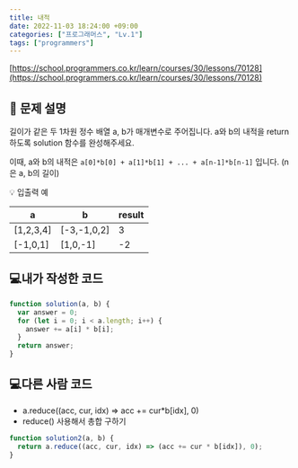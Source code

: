 ```yaml
---
title: 내적
date: 2022-11-03 18:24:00 +09:00
categories: ["프로그래머스", "Lv.1"]
tags: ["programmers"]
---
```


[https://school.programmers.co.kr/learn/courses/30/lessons/70128](https://school.programmers.co.kr/learn/courses/30/lessons/70128)

## 📔 문제 설명

길이가 같은 두 1차원 정수 배열 a, b가 매개변수로 주어집니다. a와 b의 내적을 return 하도록 solution 함수를 완성해주세요.

이때, a와 b의 내적은 `a[0]*b[0] + a[1]*b[1] + ... + a[n-1]*b[n-1]` 입니다. (n은 a, b의 길이)

💡 입출력 예

| a         | b           | result |
| --------- | ----------- | ------ |
| [1,2,3,4] | [-3,-1,0,2] | 3      |
| [-1,0,1]  | [1,0,-1]    | -2     |

## 💻내가 작성한 코드

```js
function solution(a, b) {
  var answer = 0;
  for (let i = 0; i < a.length; i++) {
    answer += a[i] * b[i];
  }
  return answer;
}
```

## 💻다른 사람 코드

- a.reduce((acc, cur, idx) => acc += cur\*b[idx], 0)
- reduce() 사용해서 총합 구하기

```js
function solution2(a, b) {
  return a.reduce((acc, cur, idx) => (acc += cur * b[idx]), 0);
}
```
